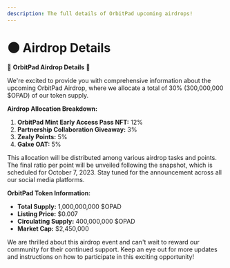 ```yaml
---
description: The full details of OrbitPad upcoming airdrops!
---
```


# 🌑 Airdrop Details

🌟 **OrbitPad Airdrop Details** 🌟

We're excited to provide you with comprehensive information about the upcoming OrbitPad Airdrop, where we allocate a total of 30% (300,000,000 $OPAD) of our token supply.

**Airdrop Allocation Breakdown:**

1. **OrbitPad Mint Early Access Pass NFT:** 12%
2. **Partnership Collaboration Giveaway:** 3%
3. **Zealy Points:** 5%
4. **Galxe OAT:** 5%

This allocation will be distributed among various airdrop tasks and points. The final ratio per point will be unveiled following the snapshot, which is scheduled for October 7, 2023. Stay tuned for the announcement across all our social media platforms.

**OrbitPad Token Information:**

* **Total Supply:** 1,000,000,000 $OPAD
* **Listing Price:** $0.007
* **Circulating Supply:** 400,000,000 $OPAD
* **Market Cap:** $2,450,000

We are thrilled about this airdrop event and can't wait to reward our community for their continued support. Keep an eye out for more updates and instructions on how to participate in this exciting opportunity!
